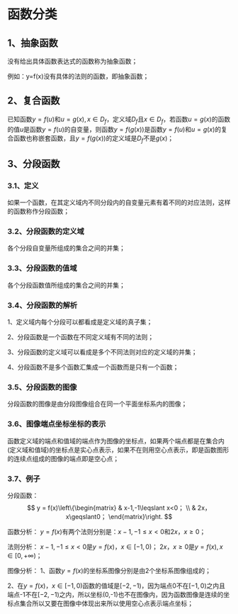 # 函数分类

## 1、抽象函数
没有给出具体函数表达式的函数称为抽象函数；

例如：y=f(x)没有具体的法则的函数，即抽象函数；

## 2、复合函数
已知函数$y=f(u)$和$u=g(x),x\in D_{f}$，定义域$D_{f}$且$x\in D_{f}$，若函数$u=g(x)$的函数的值$u$是函数$y=f(u)$的自变量，则函数$y=f(g(x))$是函数$y=f(u)$和$u=g(x)$的复合函数也称嵌套函数，且$y=f(g(x))$的定义域是$D_{f}$不是$g(x)$；

## 3、分段函数
### 3.1、定义
如果一个函数，在其定义域内不同分段内的自变量元素有着不同的对应法则，这样的函数称作分段函数；

### 3.2、分段函数的定义域
各个分段自变量所组成的集合之间的并集；

### 3.3、分段函数的值域
各个分段函数值所组成的集合之间的并集；

### 3.4、分段函数的解析
1、定义域内每个分段可以都看成是定义域的真子集；

2、分段函数是一个函数在不同定义域有不同的法则；

3、分段函数的定义域可以看成是多个不同法则对应的定义域的并集；

4、分段函数不是多个函数汇集成一个函数而是只有一个函数；

### 3.5、分段函数的图像
分段函数的图像是由分段图像组合在同一个平面坐标系内的图像；

### 3.6、图像端点坐标坐标的表示
函数定义域的端点和值域的端点作为图像的坐标点，如果两个端点都是在集合内(定义域和值域)的坐标点是实心点表示，如果不在则用空心点表示，即是函数图形的连续点组成的图像的端点即是空心点；

### 3.7、例子
分段函数：
$$
y = f(x)\left\{\begin{matrix}
  & x-1,-1\leqslant x<0；
  \\
  & 2x，x\geqslant0；
\end{matrix}\right.
$$

函数分析：
$y = f(x)$有两个法则分别是：$x-1,-1\leqslant x<0$和$2x，x\geqslant0$；

法则分析：
$x-1,-1\leqslant x<0$是$y = f(x)，x\in [-1,0)$；
$2x，x\geqslant0$是$y=f(x), x\in [0, +\infty)$；

图像分析：
1、函数$y = f(x)$的坐标系图像分别是由2个坐标系图像组成的；

2、在$y = f(x)，x\in [-1,0)$函数的值域是$[-2,-1)$，因为端点0不在$[-1,0)$之内且端点-1不在$[-2,-1)$之内，所以坐标(0,-1)也不在图像内，因为函数图像是连续的坐标点集合所以又要在图像中体现出来所以使用空心点表示端点坐标；
